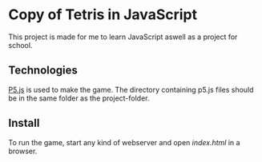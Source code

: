 # Copy of Tetris in JavaScript
This project is made for me to learn JavaScript aswell as a project for school.

## Technologies
[P5.js](https://p5js.org/) is used to make the game. The directory containing p5.js files should be in the same folder as the project-folder.

## Install
To run the game, start any kind of webserver and open *index.html* in a browser.